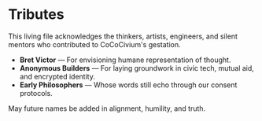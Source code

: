 # Tributes

This living file acknowledges the thinkers, artists, engineers, and silent mentors who contributed to CoCoCivium's gestation.

- **Bret Victor** — For envisioning humane representation of thought.
- **Anonymous Builders** — For laying groundwork in civic tech, mutual aid, and encrypted identity.
- **Early Philosophers** — Whose words still echo through our consent protocols.

May future names be added in alignment, humility, and truth.


